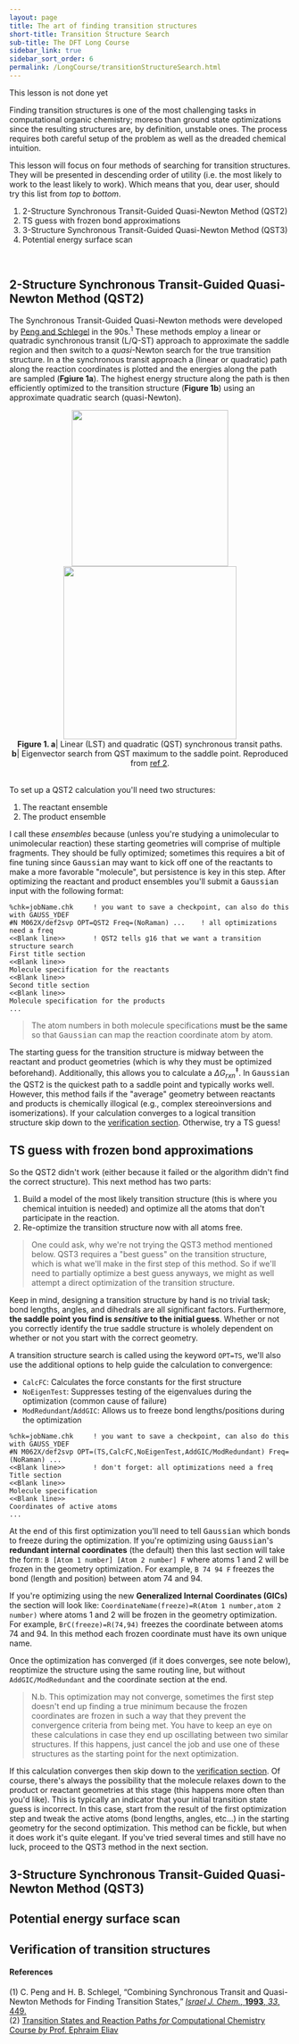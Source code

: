 ```yaml
---
layout: page
title: The art of finding transition structures
short-title: Transition Structure Search
sub-title: The DFT Long Course
sidebar_link: true
sidebar_sort_order: 6
permalink: /LongCourse/transitionStructureSearch.html
---
```

<!-- markdownlint-disable-file MD040 -->

This lesson is not done yet

Finding transition structures is one of the most challenging tasks in computational organic chemistry; moreso than ground state optimizations since the resulting structures are, by definition, unstable ones. The process requires both careful setup of the problem as well as the dreaded chemical intuition.  

This lesson will focus on four methods of searching for transition structures. They will be presented in descending order of utility (i.e. the most likely to work to the least likely to work). Which means that you, dear user, should try this list from *top* to *bottom*.  

1. 2-Structure Synchronous Transit-Guided Quasi-Newton Method (QST2)  
2. TS guess with frozen bond approximations  
3. 3-Structure Synchronous Transit-Guided Quasi-Newton Method (QST3)  
4. Potential energy surface scan  

<br />

## 2-Structure Synchronous Transit-Guided Quasi-Newton Method (QST2)

The Synchronous Transit-Guided Quasi-Newton methods were developed by [Peng and Schlegel](http://dx.doi.org/10.1002/ijch.199300051) in the 90s.<sup>1</sup> These methods employ a linear or quatradic synchronous transit (L/Q-ST) approach to approximate the saddle region and then switch to a *quasi*-Newton search for the true transition structure. In a the synchronous transit approach a (linear or quadratic) path along the reaction coordinates is plotted and the energies along the path are sampled (**Fgiure 1a**). The highest energy structure along the path is then efficiently optimized to the transition structure (**Figure 1b**) using an approximate quadratic search (quasi-Newton).  

<center>
<div class="row">
  <div class="column">
    <img src='/dftCourse/assets/images/LC/qstlst.png' width='280'>
  </div>
  <div class="column">
    <img src='/dftCourse/assets/images/LC/qst2.png' width='310'>
  </div>
</div>
<b>Figure 1. a</b>| Linear (LST) and quadratic (QST) synchronous transit paths. <br><b>b</b>| Eigenvector search from QST maximum to the saddle point. Reproduced from <a href='hhttps://www.tau.ac.il/~ephraim/TranState.pdf' target='_blank'>ref 2</a>.
</center>

<br />

To set up a QST2 calculation you'll need two structures:

1. The reactant ensemble  
2. The product ensemble  

I call these *ensembles* because (unless you're studying a unimolecular to unimolecular reaction) these starting geometries will comprise of multiple fragments. They should be fully optimized; sometimes this requires a bit of fine tuning since <kbd>Gaussian</kbd> may want to kick off one of the reactants to make a more favorable "molecule", but persistence is key in this step. After optimizing the reactant and product ensembles you'll submit a <kbd>Gaussian</kbd> input with the following format:

```
%chk=jobName.chk     ! you want to save a checkpoint, can also do this with GAUSS_YDEF
#N M062X/def2svp OPT=QST2 Freq=(NoRaman) ...    ! all optimizations need a freq
<<Blank line>>       ! QST2 tells g16 that we want a transition structure search
First title section
<<Blank line>>
Molecule specification for the reactants
<<Blank line>>
Second title section
<<Blank line>>
Molecule specification for the products
...
```

>The atom numbers in both molecule specifications **must be the same** so that <kbd>Gaussian</kbd> can map the reaction coordinate atom by atom.

The starting guess for the transition structure is midway between the reactant and product geometries (which is why they must be optimized beforehand). Additionally, this allows you to calculate a $\Delta G^{\ddagger}_{rxn}$. In <kbd>Gaussian</kbd> the QST2 is the quickest path to a saddle point and typically works well. However, this method fails if the "average" geometry between reactants and products is chemically illogical (e.g., complex stereoinversions and isomerizations). If your calculation converges to a logical transition structure skip down to the [verification section](#verification). Otherwise, try a TS guess!  

## TS guess with frozen bond approximations

So the QST2 didn't work (either because it failed or the algorithm didn't find the correct structure). This next method has two parts:

1. Build a model of the most likely transition structure (this is where you chemical intuition is needed) and optimize all the atoms that don't participate in the reaction.  
2. Re-optimize the transition structure now with all atoms free.  

>One could ask, why we're not trying the QST3 method mentioned below. QST3 requires a "best guess" on the transition structure, which is what we'll make in the first step of this method. So if we'll need to partially optimize a best guess anyways, we might as well attempt a direct optimization of the transition structure.

Keep in mind, designing a transition structure by hand is no trivial task; bond lengths, angles, and dihedrals are all significant factors. Furthermore, **the saddle point you find is *sensitive* to the initial guess**. Whether or not you correctly identify the true saddle structure is wholely dependent on whether or not you start with the correct geometry.  

A transition structure search is called using the keyword `OPT=TS`, we'll also use the additional options to help guide the calculation to convergence:

- `CalcFC`: Calculates the force constants for the first structure  
- `NoEigenTest`: Suppresses testing of the eigenvalues during the optimization (common cause of failure)  
- `ModRedundant`/`AddGIC`: Allows us to freeze bond lengths/positions during the optimization

```
%chk=jobName.chk     ! you want to save a checkpoint, can also do this with GAUSS_YDEF
#N M062X/def2svp OPT=(TS,CalcFC,NoEigenTest,AddGIC/ModRedundant) Freq=(NoRaman) ...
<<Blank line>>       ! don't forget: all optimizations need a freq
Title section
<<Blank line>>
Molecule specification
<<Blank line>>
Coordinates of active atoms
...
```

At the end of this first optimization you'll need to tell <kbd>Gaussian</kbd> which bonds to freeze during the optimization. If you're optimizing using <kbd>Gaussian</kbd>'s **redundant internal coordinates** (the default) then this last section will take the form: `B [Atom 1 number] [Atom 2 number] F` where atoms 1 and 2 will be frozen in the geometry optimization. For example, `B 74 94 F` freezes the bond (length and position) between atom 74 and 94.  

If you're optimizing using the new **Generalized Internal Coordinates (GICs)** the section will look like: `CoordinateName(freeze)=R(Atom 1 number,atom 2 number)` where atoms 1 and 2 will be frozen in the geometry optimization. For example, `BrC(freeze)=R(74,94)` freezes the coordinate between atoms 74 and 94. In  this method each frozen coordinate must have its own unique name.  

Once the optimization has converged (if it does converges, see note below), reoptimize the structure using the same routing line, but without `AddGIC/ModRedundant` and the coordinate section at the end.

>N.b. This optimization may not converge, sometimes the first step doesn't end up finding a true minimum because the frozen coordinates are frozen in such a way that they prevent the convergence criteria from being met. You have to keep an eye on these calculations in case they end up oscillating between two similar structures. If this happens, just cancel the job and use one of these structures as the starting point for the next optimization.  

If this calculation converges then skip down to the [verification section](#verification). Of course, there's always the possibility that the molecule relaxes down to the product or reactant geometries at this stage (this happens more often than you'd like). This is typically an indicator that your initial transition state guess is incorrect. In this case, start from the result of the first optimization step and tweak the active atoms (bond lengths, angles, etc...) in the starting geometry for the second optimization. This method can be fickle, but when it does work it's quite elegant. If you've tried several times and still have no luck, proceed to the QST3 method in the next section.  

## 3-Structure Synchronous Transit-Guided Quasi-Newton Method (QST3)

<!-- The QST3 method uses the same search algorithm as QST2 but  -->

## Potential energy surface scan  

## Verification of transition structures <a name="verification"></a>

<!-- TODO: add instructions for TS verification (freq and irc). 
    N.b. Must do vibrational frequency calc at the SAME level of theory as optimization -->

#### References

(1) C. Peng and H. B. Schlegel, “Combining Synchronous Transit and Quasi-Newton Methods for Finding Transition States,” [*Israel J. Chem.*, **1993**, *33*, 449.](http://dx.doi.org/10.1002/ijch.199300051)  
(2) [Transition States and Reaction Paths *for* Computational Chemistry Course *by* Prof. Ephraim Eliav](https://www.tau.ac.il/~ephraim/TranState.pdf)  
